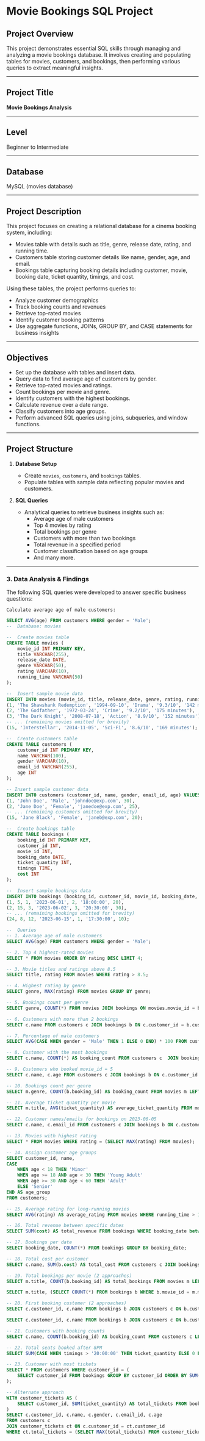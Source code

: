# Movie Bookings SQL Project

## Project Overview
This project demonstrates essential SQL skills through managing and analyzing a movie bookings database. It involves creating and populating tables for movies, customers, and bookings, then performing various queries to extract meaningful insights.

***

## Project Title
**Movie Bookings Analysis**

***

## Level
Beginner to Intermediate

---

## Database
MySQL (movies database)

---

## Project Description
This project focuses on creating a relational database for a cinema booking system, including:

- Movies table with details such as title, genre, release date, rating, and running time.
- Customers table storing customer details like name, gender, age, and email.
- Bookings table capturing booking details including customer, movie, booking date, ticket quantity, timings, and cost.

Using these tables, the project performs queries to:
- Analyze customer demographics
- Track booking counts and revenues
- Retrieve top-rated movies
- Identify customer booking patterns
- Use aggregate functions, JOINs, GROUP BY, and CASE statements for business insights

---

## Objectives
- Set up the database with tables and insert data.
- Query data to find average age of customers by gender.
- Retrieve top-rated movies and ratings.
- Count bookings per movie and genre.
- Identify customers with the highest bookings.
- Calculate revenue over a date range.
- Classify customers into age groups.
- Perform advanced SQL queries using joins, subqueries, and window functions.

***

## Project Structure

1. **Database Setup**
   - Create `movies`, `customers`, and `bookings` tables.
   - Populate tables with sample data reflecting popular movies and customers.

2. **SQL Queries**
   - Analytical queries to retrieve business insights such as:
     - Average age of male customers
     - Top 4 movies by rating
     - Total bookings per genre
     - Customers with more than two bookings
     - Total revenue in a specified period
     - Customer classification based on age groups
     - And many more.

---

### 3. Data Analysis & Findings

The following SQL queries were developed to answer specific business questions:

```Calculate average age of male customers:```
```sql
SELECT AVG(age) FROM customers WHERE gender = 'Male';
--  Database: movies

--  Create movies table
CREATE TABLE movies (
    movie_id INT PRIMARY KEY,
    title VARCHAR(255),
    release_date DATE,
    genre VARCHAR(50),
    rating VARCHAR(10),
    running_time VARCHAR(50)
);

--  Insert sample movie data
INSERT INTO movies (movie_id, title, release_date, genre, rating, running_time) VALUES
(1, 'The Shawshank Redemption', '1994-09-10', 'Drama', '9.3/10', '142 minutes'),
(2, 'The Godfather', '1972-03-24', 'Crime', '9.2/10', '175 minutes'),
(3, 'The Dark Knight', '2008-07-18', 'Action', '8.9/10', '152 minutes'),
-- ... (remaining movies omitted for brevity)
(15, 'Interstellar', '2014-11-05', 'Sci-Fi', '8.6/10', '169 minutes');

--  Create customers table
CREATE TABLE customers (
    customer_id INT PRIMARY KEY,
    name VARCHAR(100),
    gender VARCHAR(10),
    email_id VARCHAR(255),
    age INT
);

-- Insert sample customer data
INSERT INTO customers (customer_id, name, gender, email_id, age) VALUES
(1, 'John Doe', 'Male', 'johndoe@exp.com', 30),
(2, 'Jane Doe', 'Female', 'janedoe@exp.com', 25),
-- ... (remaining customers omitted for brevity)
(15, 'Jane Black', 'Female', 'janeb@exp.com', 20);

--  Create bookings table
CREATE TABLE bookings (
    booking_id INT PRIMARY KEY,
    customer_id INT,
    movie_id INT,
    booking_date DATE,
    ticket_quantity INT,
    timings TIME,
    cost INT
);

--  Insert sample bookings data
INSERT INTO bookings (booking_id, customer_id, movie_id, booking_date, ticket_quantity, timings, cost) VALUES
(1, 5, 1, '2023-06-01', 2, '18:00:00', 20),
(2, 15, 3, '2023-06-02', 3, '20:30:00', 30),
-- ... (remaining bookings omitted for brevity)
(24, 8, 12, '2023-06-15', 1, '17:30:00', 10);

--  Queries
-- 1. Average age of male customers
SELECT AVG(age) FROM customers WHERE gender = 'Male';

-- 2. Top 4 highest-rated movies
SELECT * FROM movies ORDER BY rating DESC LIMIT 4;

-- 3. Movie titles and ratings above 8.5
SELECT title, rating FROM movies WHERE rating > 8.5;

-- 4. Highest rating by genre
SELECT genre, MAX(rating) FROM movies GROUP BY genre;

-- 5. Bookings count per genre
SELECT genre, COUNT(*) FROM movies JOIN bookings ON movies.movie_id = bookings.movie_id GROUP BY genre;

-- 6. Customers with more than 2 bookings
SELECT c.name FROM customers c JOIN bookings b ON c.customer_id = b.customer_id GROUP BY c.customer_id HAVING COUNT(*) > 2;

-- 7. Percentage of male customers
SELECT AVG(CASE WHEN gender = 'Male' THEN 1 ELSE 0 END) * 100 FROM customers;

-- 8. Customer with the most bookings
SELECT c.name, COUNT(*) AS booking_count FROM customers c  JOIN bookings b ON c.customer_id = b.customer_id GROUP BY c.customer_id ORDER BY booking_count DESC LIMIT 1;

-- 9. Customers who booked movie_id = 5
SELECT c.name, c.age FROM customers c JOIN bookings b ON c.customer_id = b.customer_id WHERE b.movie_id = 5;

-- 10. Bookings count per genre
SELECT m.genre, COUNT(b.booking_id) AS booking_count FROM movies m LEFT JOIN bookings b ON m.movie_id = b.movie_id GROUP BY m.genre;

-- 11. Average ticket quantity per movie
SELECT m.title, AVG(ticket_quantity) AS average_ticket_quantity FROM movies m JOIN bookings b ON m.movie_id = b.movie_id GROUP BY m.title;

-- 12. Customer names/emails for bookings on 2023-06-05
SELECT c.name, c.email_id FROM customers c JOIN bookings b ON c.customer_id = b.customer_id WHERE b.booking_date = '2023-06-05';

-- 13. Movies with highest rating
SELECT * FROM movies WHERE rating = (SELECT MAX(rating) FROM movies);

-- 14. Assign customer age groups
SELECT customer_id, name,
CASE
    WHEN age < 18 THEN 'Minor'
    WHEN age >= 18 AND age < 30 THEN 'Young Adult'
    WHEN age >= 30 AND age < 60 THEN 'Adult'
    ELSE 'Senior'
END AS age_group
FROM customers;

-- 15. Average rating for long-running movies
SELECT AVG(rating) AS average_rating FROM movies WHERE running_time > 178;

-- 16. Total revenue between specific dates
SELECT SUM(cost) AS total_revenue FROM bookings WHERE booking_date between '2023-06-04' and '2023-06-12';

-- 17. Bookings per date
SELECT booking_date, COUNT(*) FROM bookings GROUP BY booking_date;

-- 18. Total cost per customer
SELECT c.name, SUM(b.cost) AS total_cost FROM customers c JOIN bookings b ON c.customer_id = b.customer_id GROUP BY c.customer_id;

-- 19. Total bookings per movie (2 approaches)
SELECT m.title, COUNT(b.booking_id) AS total_bookings FROM movies m LEFT JOIN bookings b ON m.movie_id = b.movie_id GROUP BY m.movie_id, m.title;

SELECT m.title, (SELECT COUNT(*) FROM bookings b WHERE b.movie_id = m.movie_id) AS total_bookings FROM movies m;

-- 20. First booking customer (2 approaches)
SELECT c.customer_id, c.name FROM bookings b JOIN customers c ON b.customer_id = c.customer_id WHERE b.booking_date = (SELECT MIN(booking_date) FROM bookings);

SELECT c.customer_id, c.name FROM bookings b JOIN customers c ON b.customer_id = c.customer_id ORDER BY b.booking_date, b.timings LIMIT 1;

-- 21. Customers with booking counts
SELECT c.name, COUNT(b.booking_id) AS booking_count FROM customers c LEFT JOIN bookings b ON c.customer_id = b.customer_id GROUP BY c.customer_id ORDER BY booking_count DESC;

-- 22. Total seats booked after 8PM
SELECT SUM(CASE WHEN timings > '20:00:00' THEN ticket_quantity ELSE 0 END) AS total_seats_booked FROM bookings;

-- 23. Customer with most tickets
SELECT * FROM customers WHERE customer_id = (
    SELECT customer_id FROM bookings GROUP BY customer_id ORDER BY SUM(ticket_quantity) DESC LIMIT 1
);

-- Alternate approach
WITH customer_tickets AS (
    SELECT customer_id, SUM(ticket_quantity) AS total_tickets FROM bookings GROUP BY customer_id
)
SELECT c.customer_id, c.name, c.gender, c.email_id, c.age
FROM customers c
JOIN customer_tickets ct ON c.customer_id = ct.customer_id
WHERE ct.total_tickets = (SELECT MAX(total_tickets) FROM customer_tickets);

